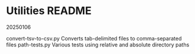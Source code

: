 # Utilities README
20250106

convert-tsv-to-csv.py   Converts tab-delimited files to comma-separated files
path-tests.py           Various tests using relative and absolute directory paths